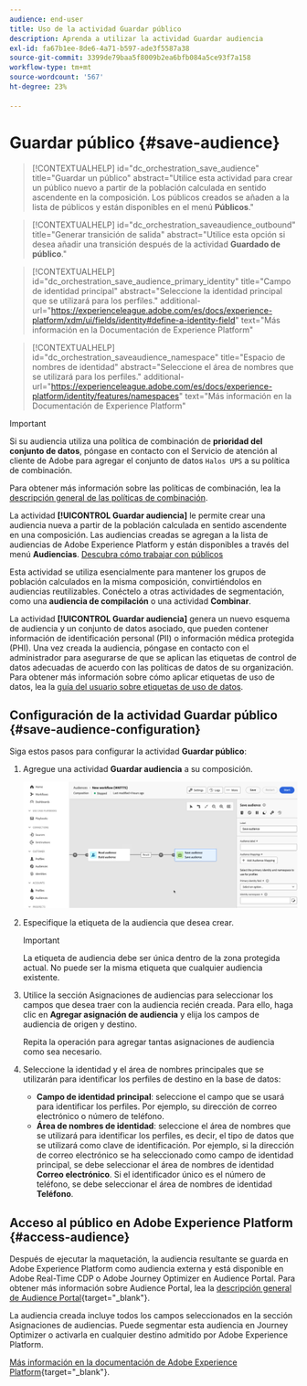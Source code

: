 ```yaml
---
audience: end-user
title: Uso de la actividad Guardar público
description: Aprenda a utilizar la actividad Guardar audiencia
exl-id: fa67b1ee-8de6-4a71-b597-ade3f5587a38
source-git-commit: 3399de79baa5f8009b2ea6bfb084a5ce93f7a158
workflow-type: tm+mt
source-wordcount: '567'
ht-degree: 23%

---
```


# Guardar público {#save-audience}

>[!CONTEXTUALHELP]
>id="dc_orchestration_save_audience"
>title="Guardar un público"
>abstract="Utilice esta actividad para crear un público nuevo a partir de la población calculada en sentido ascendente en la composición. Los públicos creados se añaden a la lista de públicos y están disponibles en el menú **Públicos**."

>[!CONTEXTUALHELP]
>id="dc_orchestration_saveaudience_outbound"
>title="Generar transición de salida"
>abstract="Utilice esta opción si desea añadir una transición después de la actividad **Guardado de público**."

>[!CONTEXTUALHELP]
>id="dc_orchestration_save_audience_primary_identity"
>title="Campo de identidad principal"
>abstract="Seleccione la identidad principal que se utilizará para los perfiles."
>additional-url="https://experienceleague.adobe.com/es/docs/experience-platform/xdm/ui/fields/identity#define-a-identity-field" text="Más información en la Documentación de Experience Platform"

>[!CONTEXTUALHELP]
>id="dc_orchestration_saveaudience_namespace"
>title="Espacio de nombres de identidad"
>abstract="Seleccione el área de nombres que se utilizará para los perfiles."
>additional-url="https://experienceleague.adobe.com/es/docs/experience-platform/identity/features/namespaces" text="Más información en la Documentación de Experience Platform"

>[!IMPORTANT]
>
>Si su audiencia utiliza una política de combinación de **prioridad del conjunto de datos**, póngase en contacto con el Servicio de atención al cliente de Adobe para agregar el conjunto de datos `Halos UPS` a su política de combinación.
>
>Para obtener más información sobre las políticas de combinación, lea la [descripción general de las políticas de combinación](https://experienceleague.adobe.com/en/docs/experience-platform/profile/merge-policies/overview).

La actividad **[!UICONTROL Guardar audiencia]** le permite crear una audiencia nueva a partir de la población calculada en sentido ascendente en una composición. Las audiencias creadas se agregan a la lista de audiencias de Adobe Experience Platform y están disponibles a través del menú **Audiencias**. [Descubra cómo trabajar con públicos](../../start/audiences.md)

Esta actividad se utiliza esencialmente para mantener los grupos de población calculados en la misma composición, convirtiéndolos en audiencias reutilizables. Conéctelo a otras actividades de segmentación, como una **audiencia de compilación** o una actividad **Combinar**.

La actividad **[!UICONTROL Guardar audiencia]** genera un nuevo esquema de audiencia y un conjunto de datos asociado, que pueden contener información de identificación personal (PII) o información médica protegida (PHI). Una vez creada la audiencia, póngase en contacto con el administrador para asegurarse de que se aplican las etiquetas de control de datos adecuadas de acuerdo con las políticas de datos de su organización. Para obtener más información sobre cómo aplicar etiquetas de uso de datos, lea la [guía del usuario sobre etiquetas de uso de datos](https://experienceleague.adobe.com/es/docs/experience-platform/data-governance/labels/user-guide).

## Configuración de la actividad Guardar público {#save-audience-configuration}

Siga estos pasos para configurar la actividad **Guardar público**:

1. Agregue una actividad **Guardar audiencia** a su composición.

   ![](../assets/save-audience.png)

1. Especifique la etiqueta de la audiencia que desea crear.

   >[!IMPORTANT]
   >
   >La etiqueta de audiencia debe ser única dentro de la zona protegida actual. No puede ser la misma etiqueta que cualquier audiencia existente.

1. Utilice la sección Asignaciones de audiencias para seleccionar los campos que desea traer con la audiencia recién creada. Para ello, haga clic en **Agregar asignación de audiencia** y elija los campos de audiencia de origen y destino.

   Repita la operación para agregar tantas asignaciones de audiencia como sea necesario.

1. Seleccione la identidad y el área de nombres principales que se utilizarán para identificar los perfiles de destino en la base de datos:

   * **Campo de identidad principal**: seleccione el campo que se usará para identificar los perfiles. Por ejemplo, su dirección de correo electrónico o número de teléfono.
   * **Área de nombres de identidad**: seleccione el área de nombres que se utilizará para identificar los perfiles, es decir, el tipo de datos que se utilizará como clave de identificación. Por ejemplo, si la dirección de correo electrónico se ha seleccionado como campo de identidad principal, se debe seleccionar el área de nombres de identidad **Correo electrónico**. Si el identificador único es el número de teléfono, se debe seleccionar el área de nombres de identidad **Teléfono**.

## Acceso al público en Adobe Experience Platform {#access-audience}

Después de ejecutar la maquetación, la audiencia resultante se guarda en Adobe Experience Platform como audiencia externa y está disponible en Adobe Real-Time CDP o Adobe Journey Optimizer en Audience Portal. Para obtener más información sobre Audience Portal, lea la [descripción general de Audience Portal](https://experienceleague.adobe.com/es/docs/experience-platform/segmentation/ui/audience-portal){target="_blank"}.

La audiencia creada incluye todos los campos seleccionados en la sección Asignaciones de audiencias. Puede segmentar esta audiencia en Journey Optimizer o activarla en cualquier destino admitido por Adobe Experience Platform.

[Más información en la documentación de Adobe Experience Platform](https://experienceleague.adobe.com/es/docs/experience-platform/segmentation/ui/audience-portal){target="_blank"}.

<!--

## Example{#save-audience-example}

The following example illustrates a simple audience update from targeting. A scheduler is added to run the workflow once a month. A query recovers all the profiles subscribed to the different application services available. The **Save audience** activity updates the audience by deleting profiles that have unsubscribed from the service since the last workflow execution and by adding the newly subscribed profiles.
-->
